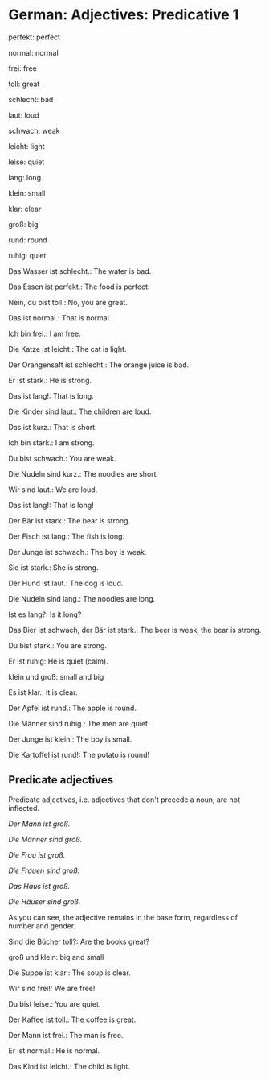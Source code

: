 # German: Adjectives: Predicative 1

perfekt: perfect

normal: normal

frei: free

toll: great

schlecht: bad

laut: loud

schwach: weak

leicht: light

leise: quiet

lang: long

klein: small

klar: clear

groß: big

rund: round

ruhig: quiet

Das Wasser ist schlecht.: The water is bad.

Das Essen ist perfekt.: The food is perfect.

Nein, du bist toll.: No, you are great.

Das ist normal.: That is normal.

Ich bin frei.: I am free.

Die Katze ist leicht.: The cat is light.

Der Orangensaft ist schlecht.: The orange juice is bad.

Er ist stark.: He is strong.

Das ist lang!: That is long.

Die Kinder sind laut.: The children are loud.

Das ist kurz.: That is short.

Ich bin stark.: I am strong.

Du bist schwach.: You are weak.

Die Nudeln sind kurz.: The noodles are short.

Wir sind laut.: We are loud.

Das ist lang!: That is long!

Der Bär ist stark.: The bear is strong.

Der Fisch ist lang.: The fish is long.

Der Junge ist schwach.: The boy is weak.

Sie ist stark.: She is strong.

Der Hund ist laut.: The dog is loud.

Die Nudeln sind lang.: The noodles are long.

Ist es lang?: Is it long?

Das Bier ist schwach, der Bär ist stark.: The beer is weak, the bear
is strong.

Du bist stark.: You are strong.

Er ist ruhig: He is quiet (calm).

klein und groß: small and big

Es ist klar.: It is clear.

Der Apfel ist rund.: The apple is round.

Die Männer sind ruhig.: The men are quiet.

Der Junge ist klein.: The boy is small.

Die Kartoffel ist rund!: The potato is round!

## Predicate adjectives
Predicate adjectives, i.e. adjectives that don't precede a noun, are
not inflected.

*Der Mann ist groß.*

*Die Männer sind groß.*

*Die Frau ist groß.*

*Die Frauen sind groß.*

*Das Haus ist groß.*

*Die Häuser sind groß.*

As you can see, the adjective remains in the base form, regardless of
number and gender.

Sind die Bücher toll?: Are the books great?

groß und klein: big and small

Die Suppe ist klar.: The soup is clear.

Wir sind frei!: We are free!

Du bist leise.: You are quiet.

Der Kaffee ist toll.: The coffee is great.

Der Mann ist frei.: The man is free.

Er ist normal.: He is normal.

Das Kind ist leicht.: The child is light.

